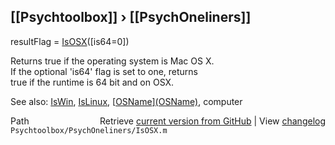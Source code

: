 ## [[Psychtoolbox]] &#8250; [[PsychOneliners]]

resultFlag = [IsOSX](IsOSX)([is64=0])  
  
Returns true if the operating system is Mac OS X.  
If the optional 'is64' flag is set to one, returns  
true if the runtime is 64 bit and on OSX.  
  
See also: [IsWin](IsWin), [IsLinux](IsLinux), [[OSName](OSName)][(OSName)]((OSName)), computer  




<div class="code_header" style="text-align:right;">
  <span style="float:left;">Path&nbsp;&nbsp;</span> <span class="counter">Retrieve <a href=
  "https://raw.github.com/Psychtoolbox-3/Psychtoolbox-3/beta/Psychtoolbox/PsychOneliners/IsOSX.m">current version from GitHub</a> | View <a href=
  "https://github.com/Psychtoolbox-3/Psychtoolbox-3/commits/beta/Psychtoolbox/PsychOneliners/IsOSX.m">changelog</a></span>
</div>
<div class="code">
  <code>Psychtoolbox/PsychOneliners/IsOSX.m</code>
</div>

